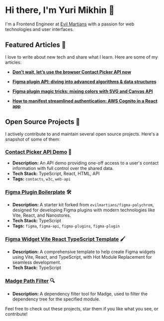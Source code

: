 # Hi there, I'm Yuri Mikhin 👋

I'm a Frontend Engineer at [Evil Martians](https://evilmartians.com) with a passion for web technologies and user interfaces.

## Featured Articles 📝
I love to write about new tech and share what I learn. Here are some of my articles:

- **[Don’t wait, let’s use the browser Contact Picker API now](https://evilmartians.com/chronicles/dont-wait-lets-use-browser-contact-picker-api-now)**

- **[Figma plugin API: diving into advanced algorithms & data structures](https://evilmartians.com/chronicles/figma-plugin-api-dive-into-advanced-algorithms-and-data-structures)**

- **[Figma plugin magic tricks: mixing colors with SVG and Canvas API](https://evilmartians.com/chronicles/figma-plugin-magic-tricks-mixing-colors-with-svg-and-canvas-api)**

- **[How to manifest streamlined authentication: AWS Cognito in a React app](https://evilmartians.com/chronicles/how-to-manifest-streamlined-authentication-aws-cognito-in-a-react-app)**

## Open Source Projects 🚀
I actively contribute to and maintain several open source projects. Here's a snapshot of some of them:

### [Contact Picker API Demo](https://github.com/mikhin/contact-picker-api-demo) 📇
- **Description:** An API demo providing one-off access to a user's contact information with full control over the shared data.
- **Tech Stack:** TypeScript, React, HTML, API
- **Tags:** `contacts`, `w3c`, `web-api`

### [Figma Plugin Boilerplate](https://github.com/mikhin/figma-plugin-boilerplate) 🛠️
- **Description:** A starter kit forked from `evilmartians/figma-polychrom`, designed for developing Figma plugins with modern technologies like Vite, React, and Nanostores.
- **Tech Stack:** TypeScript
- **Tags:** `figma`, `figma-api`, `figma-plugins`, `figma-plugin`

### [Figma Widget Vite React TypeScript Template](https://github.com/mikhin/figma-widget-vite-react-typescript-template) 🖌️
- **Description:** A comprehensive template to help create Figma widgets using Vite, React, and TypeScript, with Hot Module Replacement for seamless development.
- **Tech Stack:** TypeScript

### [Madge Path Filter](https://github.com/mikhin/madge-path-filter) 🔍
- **Description:** A dependency filter tool for Madge, used to filter the dependency tree for the specified module.

Feel free to check out these projects, star them if you like what you see, or contribute!

<!--
**mikhin/mikhin** is a ✨ _special_ ✨ repository because its `README.md` (this file) appears on your GitHub profile.

Here are some ideas to get you started:

- 🔭 I’m currently working on ...
- 🌱 I’m currently learning ...
- 👯 I’m looking to collaborate on ...
- 🤔 I’m looking for help with ...
- 💬 Ask me about ...
- 📫 How to reach me: ...
- 😄 Pronouns: ...
- ⚡ Fun fact: ...
-->
